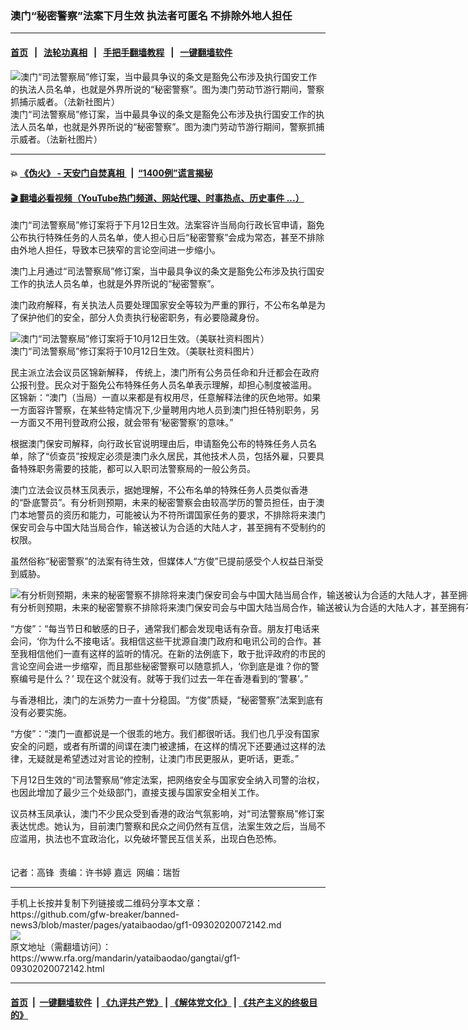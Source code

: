 ### 澳门“秘密警察”法案下月生效  执法者可匿名  不排除外地人担任
------------------------

#### [首页](https://github.com/gfw-breaker/banned-news3/blob/master/README.md) &nbsp;&nbsp;|&nbsp;&nbsp; [法轮功真相](https://github.com/begood0513/basic/blob/master/README.md)  &nbsp;&nbsp;|&nbsp;&nbsp; [手把手翻墙教程](https://github.com/gfw-breaker/guides/wiki)  &nbsp;&nbsp;|&nbsp;&nbsp; [一键翻墙软件](https://github.com/gfw-breaker/nogfw/blob/master/README.md)  



<div id="headerimg">
 <img alt="澳门“司法警察局”修订案，当中最具争议的条文是豁免公布涉及执行国安工作的执法人员名单，也就是外界所说的“秘密警察”。图为澳门劳动节游行期间，警察抓捕示威者。（法新社图片）" src="https://www.rfa.org/mandarin/yataibaodao/gangtai/gf1-09302020072142.html/000_Hkg568642.jpg/@@images/fa721394-b855-4fe2-8ab5-7e7ab999a7f5.jpeg" title="澳门“司法警察局”修订案，当中最具争议的条文是豁免公布涉及执行国安工作的执法人员名单，也就是外界所说的“秘密警察”。图为澳门劳动节游行期间，警察抓捕示威者。（法新社图片）"/>
 <div id="headerimgcontents">
  <div id="headerimgcaption">
   <span>
    澳门“司法警察局”修订案，当中最具争议的条文是豁免公布涉及执行国安工作的执法人员名单，也就是外界所说的“秘密警察”。图为澳门劳动节游行期间，警察抓捕示威者。（法新社图片）
   </span>
   <!-- zoomattribute -->
  </div>
  <!-- headerimgcaption -->
 </div>
 <!-- headerimagecontents -->
</div>

<hr/>


#### 💥 [《伪火》 - 天安门自焚真相 ](http://158.247.195.190:10000/videos/blog/weihuo.html)&nbsp; |&nbsp; [“1400例”谎言揭秘  ](http://158.247.195.190:10000/videos/blog/jiexi1400.html)

#### [ 🎬  翻墙必看视频（YouTube热门频道、网站代理、时事热点、历史事件 ...）](https://github.com/gfw-breaker/links/blob/master/banned.md)

<div id="storytext">
 <div>
  <div class="slot_header">
  </div>
 </div>
 <p>
 </p>
 <p>
  澳门“司法警察局”修订案将于下月12日生效。法案容许当局向行政长官申请，豁免公布执行特殊任务的人员名单，使人担心日后“秘密警察”会成为常态，甚至不排除由外地人担任，导致本已狭窄的言论空间进一步缩小。
 </p>
 <p>
  澳门上月通过“司法警察局”修订案，当中最具争议的条文是豁免公布涉及执行国安工作的执法人员名单，也就是外界所说的“秘密警察”。
 </p>
 <p>
 </p>
 <p>
 </p>
 <p>
  澳门政府解释，有关执法人员要处理国家安全等较为严重的罪行，不公布名单是为了保护他们的安全，部分人负责执行秘密职务，有必要隐藏身份。
 </p>
 <p>
 </p>
 <p>
  <div class="image-inline captioned" style="width:1500px;">
   <div style="width:1500px;">
    <img alt="澳门“司法警察局”修订案将于10月12日生效。（美联社资料图片）" src="https://www.rfa.org/mandarin/yataibaodao/gangtai/gf1-09302020072142.html/AP_0711050294.jpg" title="澳门“司法警察局”修订案将于10月12日生效。（美联社资料图片）"/>
   </div>
   <div class="image-caption">
    <span style="width:1500px;">
     澳门“司法警察局”修订案将于10月12日生效。（美联社资料图片）
    </span>
    <span class="copyright">
    </span>
   </div>
  </div>
 </p>
 <p>
  民主派立法会议员区锦新解释， 传统上，澳门所有公务员任命和升迁都会在政府公报刊登。民众对于豁免公布特殊任务人员名单表示理解，却担心制度被滥用。
  <br/>
  区锦新：“澳门（当局）一直以来都是有权用尽，任意解释法律的灰色地带。如果一方面容许警察，在某些特定情况下,少量聘用内地人员到澳门担任特别职务，另一方面又不用刊登政府公报，就会带有‘秘密警察’的意味。”
 </p>
 <p>
  根据澳门保安司解释，向行政长官说明理由后，申请豁免公布的特殊任务人员名单，除了“侦查员”按规定必须是澳门永久居民，其他技术人员，包括外雇，只要具备特殊职务需要的技能，都可以入职司法警察局的一般公务员。
 </p>
 <p>
  澳门立法会议员林玉凤表示，据她理解，不公布名单的特殊任务人员类似香港的“卧底警员”。有分析则预期，未来的秘密警察会由较高学历的警员担任，由于澳门本地警员的资历和能力，可能被认为不符所谓国家任务的要求，不排除将来澳门保安司会与中国大陆当局合作，输送被认为合适的大陆人才，甚至拥有不受制约的权限。
 </p>
 <p>
  虽然俗称“秘密警察”的法案有待生效，但媒体人“方俊”已提前感受个人权益日渐受到威胁。
 </p>
 <p>
 </p>
 <p>
  <div class="image-inline captioned" style="width:1500px;">
   <div style="width:1500px;">
    <img alt="有分析则预期，未来的秘密警察不排除将来澳门保安司会与中国大陆当局合作，输送被认为合适的大陆人才，甚至拥有不受制约的权限。（路透社资料图片）" src="https://www.rfa.org/mandarin/yataibaodao/gangtai/gf1-09302020072142.html/2019-12-03T021724Z_237597735_RC2END94JO89_RTRMADP_3_CHINA-POLICE.jpg" title="有分析则预期，未来的秘密警察不排除将来澳门保安司会与中国大陆当局合作，输送被认为合适的大陆人才，甚至拥有不受制约的权限。（路透社资料图片）"/>
   </div>
   <div class="image-caption">
    <span style="width:1500px;">
     有分析则预期，未来的秘密警察不排除将来澳门保安司会与中国大陆当局合作，输送被认为合适的大陆人才，甚至拥有不受制约的权限。（路透社资料图片）
    </span>
    <span class="copyright">
    </span>
   </div>
  </div>
 </p>
 <p>
  “方俊”：“每当节日和敏感的日子，通常我们都会发现电话有杂音。朋友打电话来会问，‘你为什么不接电话’。我相信这些干扰源自澳门政府和电讯公司的合作。甚至我相信他们一直有这样的监听的情况。在新的法例底下，敢于批评政府的市民的言论空间会进一步缩窄，而且那些秘密警察可以随意抓人，‘你到底是谁？你的警察编号是什么？’ 现在这个就没有。就等于我们过去一年在香港看到的‘警暴’。”
 </p>
 <p>
  与香港相比，澳门的左派势力一直十分稳固。“方俊”质疑，“秘密警察”法案到底有没有必要实施。
 </p>
 <p>
  “方俊”：“澳门一直都说是一个很乖的地方。我们都很听话。我们也几乎没有国家安全的问题，或者有所谓的间谍在澳门被逮捕，在这样的情况下还要通过这样的法律，无疑就是希望透过对言论的控制，让澳门市民更服从，更听话，更乖。”
 </p>
 <p>
  下月12日生效的“司法警察局“修定法案，把网络安全与国家安全纳入司警的治权，也因此增加了最少三个处级部门，直接支援与国家安全相关工作。
 </p>
 <p>
  议员林玉凤承认，澳门不少民众受到香港的政治气氛影响，对“司法警察局”修订案表达忧虑。她认为，目前澳门警察和民众之间仍然有互信，法案生效之后，当局不应滥用，执法也不宜政治化，以免破坏警民互信关系，出现白色恐怖。
  <br/>
  <br/>
  <br/>
  记者：高锋  责编：许书婷 嘉远  网编：瑞哲
 </p>
</div>

<hr/>
手机上长按并复制下列链接或二维码分享本文章：<br/>
https://github.com/gfw-breaker/banned-news3/blob/master/pages/yataibaodao/gf1-09302020072142.md <br/>
<a href='https://github.com/gfw-breaker/banned-news3/blob/master/pages/yataibaodao/gf1-09302020072142.md'><img src='https://github.com/gfw-breaker/banned-news3/blob/master/pages/yataibaodao/gf1-09302020072142.md.png'/></a> <br/>
原文地址（需翻墙访问）：https://www.rfa.org/mandarin/yataibaodao/gangtai/gf1-09302020072142.html


------------------------
#### [首页](https://github.com/gfw-breaker/banned-news3/blob/master/README.md) &nbsp;|&nbsp; [一键翻墙软件](https://github.com/gfw-breaker/nogfw/blob/master/README.md) &nbsp;| [《九评共产党》](https://github.com/gfw-breaker/9ping.md/blob/master/README.md#九评之一评共产党是什么) | [《解体党文化》](https://github.com/gfw-breaker/jtdwh.md/blob/master/README.md) | [《共产主义的终极目的》](https://github.com/gfw-breaker/gczydzjmd.md/blob/master/README.md)


<img src='http://gfw-breaker.win/banned-news3/pages/yataibaodao/gf1-09302020072142.md' width='0px' height='0px'/>